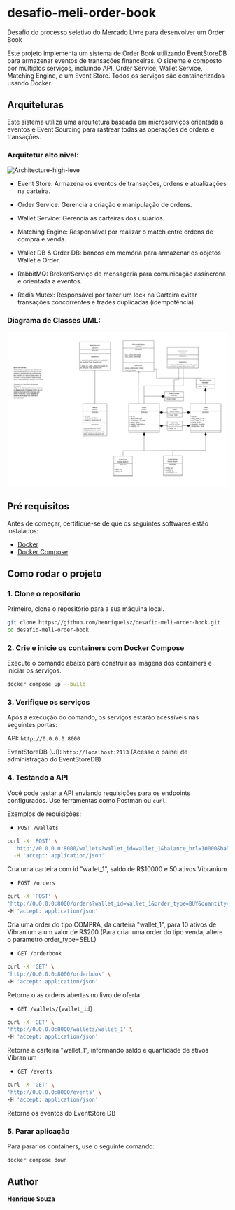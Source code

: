 # desafio-meli-order-book
Desafio do processo seletivo do Mercado Livre para desenvolver um Order Book

Este projeto implementa um sistema de Order Book utilizando EventStoreDB para armazenar eventos de transações financeiras. O sistema é composto por múltiplos serviços, incluindo API, Order Service, Wallet Service, Matching Engine, e um Event Store. Todos os serviços são containerizados usando Docker.

## Arquiteturas
Este sistema utiliza uma arquitetura baseada em microserviços orientada a eventos e Event Sourcing para rastrear todas as operações de ordens e transações.

### Arquitetur alto nivel:
![Architecture-high-leve](imgs/Desafio-Meli-High-Level-Architecture.drawio)

- Event Store: Armazena os eventos de transações, ordens e atualizações na carteira.

- Order Service: Gerencia a criação e manipulação de ordens.

- Wallet Service: Gerencia as carteiras dos usuários.

- Matching Engine: Responsável por realizar o match entre ordens de compra e venda.

- Wallet DB & Order DB: bancos em memória para armazenar os objetos Wallet e Order.

- RabbitMQ: Broker/Serviço de mensageria para comunicação assíncrona e orientada a eventos.

- Redis Mutex: Responsável por fazer um lock na Carteira evitar transações concorrentes e trades duplicadas (idempotência)

### Diagrama de Classes UML:
![Architecture-UML](imgs/Desafio-Meli-UML.drawio.png)

## Pré requisitos

Antes de começar, certifique-se de que os seguintes softwares estão instalados:

- [Docker](https://www.docker.com/get-started)
- [Docker Compose](https://docs.docker.com/compose/install/)

## Como rodar o projeto

### 1. Clone o repositório

Primeiro, clone o repositório para a sua máquina local.

```bash
git clone https://github.com/henriquelsz/desafio-meli-order-book.git
cd desafio-meli-order-book
```

### 2. Crie e inicie os containers com Docker Compose
Execute o comando abaixo para construir as imagens dos containers e iniciar os serviços.

```bash
docker compose up --build
```

### 3. Verifique os serviços
Após a execução do comando, os serviços estarão acessíveis nas seguintes portas:

API: `http://0.0.0.0:8000`

EventStoreDB (UI): `http://localhost:2113` (Acesse o painel de administração do EventStoreDB)


### 4. Testando a API
Você pode testar a API enviando requisições para os endpoints configurados. Use ferramentas como Postman ou `curl`.

Exemplos de requisições:
- `POST /wallets`
```bash
curl -X 'POST' \
  'http://0.0.0.0:8000/wallets?wallet_id=wallet_1&balance_brl=10000&balance_vibranium=50' \
  -H 'accept: application/json'
  ```
  Cria uma carteira com id "wallet_1", saldo de R$10000 e 50 ativos Vibranium

  - `POST /orders`
  ```bash
  curl -X 'POST' \
  'http://0.0.0.0:8000/orders?wallet_id=wallet_1&order_type=BUY&quantity=10&price=200' \
  -H 'accept: application/json'
  ```
  Cria uma order do tipo COMPRA, da carteira "wallet_1", para 10 ativos de Vibranium a um valor de R$200
  (Para criar uma order do tipo venda, altere o parametro order_type=SELL)

  - `GET /orderbook`
  ```bash
  curl -X 'GET' \
  'http://0.0.0.0:8000/orderbook' \
  -H 'accept: application/json'
  ```
  Retorna o as ordens abertas no livro de oferta

  - `GET /wallets/{wallet_id}`
  ```bash
  curl -X 'GET' \
  'http://0.0.0.0:8000/wallets/wallet_1' \
  -H 'accept: application/json'
  ```
  Retorna a carteira "wallet_1", informando saldo e quantidade de ativos Vibranium

   - `GET /events`
  ```bash
  curl -X 'GET' \
  'http://0.0.0.0:8000/events' \
  -H 'accept: application/json'
  ```
  Retorna os eventos do EventStore DB

  ### 5. Parar aplicação
  Para parar os containers, use o seguinte comando:
   ```bash
   docker compose down
   ```

## Author

**Henrique Souza**
